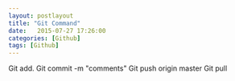 ```yaml
---
layout: postlayout
title: "Git Command"
date:   2015-07-27 17:26:00 
categories: [Github]
tags: [Github]
---
```

Git add.
Git commit -m "comments"
Git push origin master
Git pull
